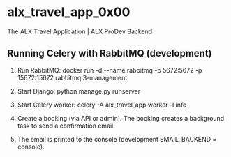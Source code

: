 # alx_travel_app_0x00
The ALX Travel Application | ALX ProDev Backend

## Running Celery with RabbitMQ (development)

1. Run RabbitMQ:
   docker run -d --name rabbitmq -p 5672:5672 -p 15672:15672 rabbitmq:3-management

2. Start Django:
   python manage.py runserver

3. Start Celery worker:
   celery -A alx_travel_app worker -l info

4. Create a booking (via API or admin). The booking creates a background task to send a confirmation email.

5. The email is printed to the console (development EMAIL_BACKEND = console).

